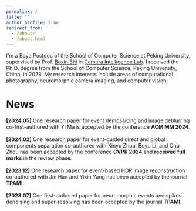 ```yaml
---
permalink: /
title: ""
author_profile: true
redirect_from: 
  - /about/
  - /about.html
---
```


I'm a Boya Postdoc of the School of Computer Science at Peking University, supervised by Prof. <a href="https://scholar.google.com/citations?hl=zh-CN&user=K1LjZxcAAAAJ">Boxin Shi</a> in <a href="https://camera.pku.edu.cn">Camera Intelligence Lab</a>. I received the Ph.D. degree from the School of Computer Science, Peking University, China, in 2023. My research interests include areas of computational photography, neuromorphic camera imaging, and computer vision.

News
======
<b>[2024.05]</b> One research paper for event demosaicing and image deblurring co-first-authored with Yi Ma is accepted by the conference <b>ACM MM 2024</b>.<br><br>
<b>[2024.02]</b> One research paper for event-guided direct and global components separation co-authored with Xinyu Zhou, Boyu Li, and Chu Zhou has been accepted by the conference <b>CVPR 2024</b> and <b>received full marks</b> in the review phase.<br><br>
<b>[2023.12]</b> One research paper for event-based HDR image reconstruction co-authored with Jin Han and Yixin Yang has been accepted by the journal <b>TPAMI</b>.<br><br>
<b>[2023.07]</b> One first-authored paper for neuromorphic events and spikes denoising and super-resolving has been accepted by the journal <b>TPAMI</b>.<br><br>
